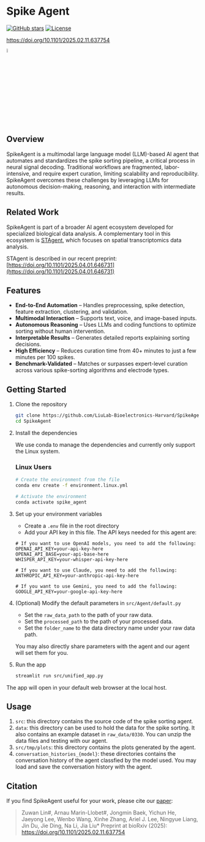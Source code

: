 # Spike Agent

[![GitHub stars](https://img.shields.io/github/stars/LiuLab-Bioelectronics-Harvard/SpikeAgent)](https://github.com/LiuLab-Bioelectronics-Harvard/SpikeAgent/stargazers)
[![License](https://img.shields.io/badge/License-MIT-blue.svg)](https://opensource.org/licenses/MIT)

https://doi.org/10.1101/2025.02.11.637754

<p>
  <img src="https://github.com/user-attachments/assets/32dcee5b-fef2-41ea-9ac8-595cbe74bc07" width="5%">
</p>

## Overview  
SpikeAgent is a multimodal large language model (LLM)-based AI agent that automates and standardizes the spike sorting pipeline, a critical process in neural signal decoding. Traditional workflows are fragmented, labor-intensive, and require expert curation, limiting scalability and reproducibility. SpikeAgent overcomes these challenges by leveraging LLMs for autonomous decision-making, reasoning, and interaction with intermediate results.  

## Related Work

SpikeAgent is part of a broader AI agent ecosystem developed for specialized biological data analysis. A complementary tool in this ecosystem is [STAgent](https://github.com/LiuLab-Bioelectronics-Harvard/STAgent.git), which focuses on spatial transcriptomics data analysis. 

STAgent is described in our recent preprint: [https://doi.org/10.1101/2025.04.01.646731](https://doi.org/10.1101/2025.04.01.646731)

## Features  
- **End-to-End Automation** – Handles preprocessing, spike detection, feature extraction, clustering, and validation.  
- **Multimodal Interaction** – Supports text, voice, and image-based inputs.  
- **Autonomous Reasoning** – Uses LLMs and coding functions to optimize sorting without human intervention.  
- **Interpretable Results** – Generates detailed reports explaining sorting decisions.  
- **High Efficiency** – Reduces curation time from 40+ minutes to just a few minutes per 100 spikes.  
- **Benchmark-Validated** – Matches or surpasses expert-level curation across various spike-sorting algorithms and electrode types.  

## Getting Started

1. Clone the repository
   ```bash
   git clone https://github.com/LiuLab-Bioelectronics-Harvard/SpikeAgent.git
   cd SpikeAgent
   ```

2. Install the dependencies

   We use conda to manage the dependencies and currently only support the Linux system.

   ### Linux Users

   ```bash
   # Create the environment from the file
   conda env create -f environment.linux.yml
   
   # Activate the environment
   conda activate spike_agent
   ```


3. Set up your environment variables
   - Create a `.env` file in the root directory
   - Add your API key in this file. The API keys needed for this agent are:
    ```
    # If you want to use OpenAI models, you need to add the following:
    OPENAI_API_KEY=your-api-key-here
    OPENAI_API_BASE=your-api-base-here
    WHISPER_API_KEY=your-whisper-api-key-here

    # If you want to use Claude, you need to add the following:
    ANTHROPIC_API_KEY=your-anthropic-api-key-here

    # If you want to use Gemini, you need to add the following:
    GOOGLE_API_KEY=your-google-api-key-here
    ```

4. (Optional) Modify the default parameters in `src/Agent/default.py`
   - Set the `raw_data_path` to the path of your raw data.
   - Set the `processed_path` to the path of your processed data.
   - Set the `folder_name` to the data directory name under your raw data path.
    
    You may also directly share parameters with the agent and our agent will set them for you. 

5. Run the app
   ```bash
   streamlit run src/unified_app.py
   ```

The app will open in your default web browser at the local host.

## Usage
1. `src`: this directory contains the source code of the spike sorting agent.
2. `data`: this directory can be used to hold the data for the spike sorting. It also contains an example dataset in `raw_data/0330`. You can unzip the data files and testing with our agent.
3. `src/tmp/plots`: this directory contains the plots generated by the agent.
4. `conversation_histories_{model}`: these directories contains the conversation history of the agent classfied by the model used. You may load and save the conversation history with the agent.


## Citation

If you find SpikeAgent useful for your work, please cite our [paper](https://doi.org/10.1101/2025.02.11.637754): 

> Zuwan Lin#, Arnau Marin-Llobet#, Jongmin Baek, Yichun He, Jaeyong Lee, Wenbo Wang, Xinhe Zhang, Ariel J. Lee, Ningyue Liang, Jin Du, Jie Ding, Na Li, Jia Liu*
Preprint at bioRxiv (2025): https://doi.org/10.1101/2025.02.11.637754
